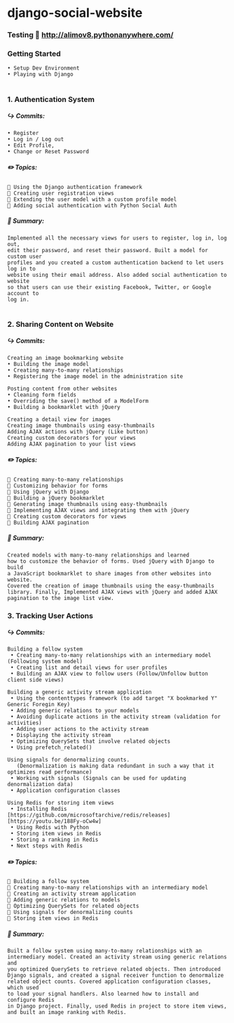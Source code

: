 # django-social-website 
### Testing 🔗 http://alimov8.pythonanywhere.com/

 ### Getting Started
    • Setup Dev Environment
    • Playing with Django
 #
 ### 1. Authentication System 
  ##### ↪️ Commits:
    • Register 
    • Log in / Log out
    • Edit Profile, 
    • Change or Reset Password
  
  ##### ✏️ Topics:
    📌 Using the Django authentication framework
    📌 Creating user registration views
    📌 Extending the user model with a custom profile model
    📌 Adding social authentication with Python Social Auth
   
  ##### 📄 Summary:
  
    Implemented all the necessary views for users to register, log in, log out,
    edit their password, and reset their password. Built a model for custom user
    profiles and you created a custom authentication backend to let users log in to
    website using their email address. Also added social authentication to website
    so that users can use their existing Facebook, Twitter, or Google account to
    log in.
  #
  ### 2. Sharing Content on Website 
   ##### ↪️ Commits:
    Creating an image bookmarking website
    • Building the image model
    • Creating many-to-many relationships
    • Registering the image model in the administration site
    
    Posting content from other websites
    • Cleaning form fields
    • Overriding the save() method of a ModelForm
    • Building a bookmarklet with jQuery 
    
    Creating a detail view for images 
    Creating image thumbnails using easy-thumbnails 
    Adding AJAX actions with jQuery (Like button)
    Creating custom decorators for your views
    Adding AJAX pagination to your list views
    
   ##### ✏️ Topics:
    📌 Creating many-to-many relationships
    📌 Customizing behavior for forms
    📌 Using jQuery with Django
    📌 Building a jQuery bookmarklet
    📌 Generating image thumbnails using easy-thumbnails
    📌 Implementing AJAX views and integrating them with jQuery
    📌 Creating custom decorators for views
    📌 Building AJAX pagination
    
   ##### 📄 Summary:
    Created models with many-to-many relationships and learned
    how to customize the behavior of forms. Used jQuery with Django to build
    a JavaScript bookmarklet to share images from other websites into website. 
    Covered the creation of image thumbnails using the easy-thumbnails
    library. Finally, Implemented AJAX views with jQuery and added AJAX
    pagination to the image list view.
    
    
   ### 3. Tracking User Actions
   ##### ↪️ Commits:
    Building a follow system
     • Creating many-to-many relationships with an intermediary model (Following system model)
     • Creating list and detail views for user profiles 
     • Building an AJAX view to follow users (Follow/Unfollow button client side views)
     
    Building a generic activity stream application
     • Using the contenttypes framework (to add target "X bookmarked Y" Generic Foregin Key)
     • Adding generic relations to your models
     • Avoiding duplicate actions in the activity stream (validation for activities)
     • Adding user actions to the activity stream 
     • Displaying the activity stream
     • Optimizing QuerySets that involve related objects
     • Using prefetch_related()
     
    Using signals for denormalizing counts. 
       (Denormalization is making data redundant in such a way that it optimizes read performance)
     • Working with signals (Signals can be used for updating denormalization data)
     • Application configuration classes
  
    Using Redis for storing item views
     • Installing Redis [https://github.com/microsoftarchive/redis/releases] [https://youtu.be/188Fy-oCw4w]
     • Using Redis with Python
     • Storing item views in Redis
     • Storing a ranking in Redis
     • Next steps with Redis

    
    
   ##### ✏️ Topics:
    📌 Building a follow system
    📌 Creating many-to-many relationships with an intermediary model
    📌 Creating an activity stream application
    📌 Adding generic relations to models
    📌 Optimizing QuerySets for related objects
    📌 Using signals for denormalizing counts
    📌 Storing item views in Redis
    
   ##### 📄 Summary:
    Built a follow system using many-to-many relationships with an
    intermediary model. Created an activity stream using generic relations and
    you optimized QuerySets to retrieve related objects. Then introduced
    Django signals, and created a signal receiver function to denormalize
    related object counts. Covered application configuration classes, which used
    to load your signal handlers. Also learned how to install and configure Redis
    in Django project. Finally, used Redis in project to store item views,
    and built an image ranking with Redis.

